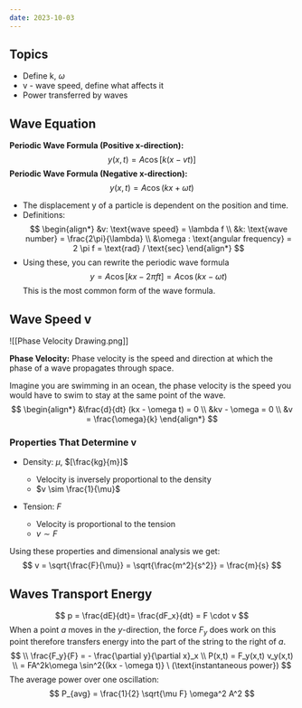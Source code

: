 ```yaml
---
date: 2023-10-03
---
```

## Topics

- Define k, $\omega$
- v - wave speed, define what affects it
- Power transferred by waves

## Wave Equation

**Periodic Wave Formula (Positive x-direction):**
$$
y(x, t) = A \cos{[k(x - vt)]}
$$
**Periodic Wave Formula (Negative x-direction):**
$$
y(x,t) = A \cos{(kx + \omega t)}
$$
- The displacement y of a particle is dependent on the position and time.
- Definitions:
$$
\begin{align*}
&v: \text{wave speed} = \lambda f
\\ &k: \text{wave number} = \frac{2\pi}{\lambda}
\\ &\omega : \text{angular frequency} = 2 \pi f = \text{rad} / \text{sec}
\end{align*}
$$
- Using these, you can rewrite the periodic wave formula
$$
y = A\cos{[kx - 2\pi f t]} = A \cos{(kx - \omega t)}
$$
This is the most common form of the wave formula.
## Wave Speed v

![[Phase Velocity Drawing.png]]

**Phase Velocity:**
Phase velocity is the speed and direction at which the phase of a wave propagates through space.

Imagine you are swimming in an ocean, the phase velocity is the speed you would have to swim to stay at the same point of the wave.
$$
\begin{align*}
&\frac{d}{dt} (kx - \omega t) = 0
\\ &kv - \omega = 0
\\ &v = \frac{\omega}{k}
\end{align*}
$$
### Properties That Determine v

- Density: $\mu$, $[\frac{kg}{m}]$
	- Velocity is inversely proportional to the density
	- $v \sim \frac{1}{\mu}$

- Tension: $F$
	- Velocity is proportional to the tension
	- $v \sim F$

Using these properties and dimensional analysis we get:
$$
v = \sqrt{\frac{F}{\mu}} = \sqrt{\frac{m^2}{s^2}} = \frac{m}{s}
$$

## Waves Transport Energy

$$
p = \frac{dE}{dt}= \frac{dF_x}{dt} = F \cdot v
$$
When a point $a$ moves in the $y$-direction, the force $F_y$ does work on this point therefore transfers energy into the part of the string to the right of $a$.
$$
\\ \frac{F_y}{F} = - \frac{\partial y}{\partial x}_x
\\ P(x,t) = F_y(x,t) v_y(x,t)
\\ = FA^2k\omega \sin^2{(kx - \omega t)} \ (\text{instantaneous power})
$$
The average power over one oscillation:
$$
P_{avg} = \frac{1}{2} \sqrt{\mu F} \omega^2 A^2
$$